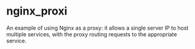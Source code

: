 # nginx_proxi
An example of using Nginx as a proxy: it allows a single server IP to host multiple services, with the proxy routing requests to the appropriate service.
